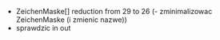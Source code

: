 - ZeichenMaske[] reduction from 29 to 26 (- zminimalizowac ZeichenMaske (i zmienic nazwe))
- sprawdzic in out